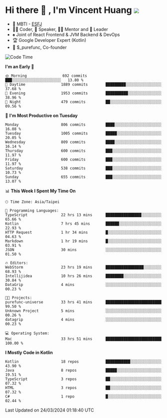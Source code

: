 # Hi there 👋 , I'm Vincent Huang ![](https://komarev.com/ghpvc/?username=Jian-Min-Huang)
- 👀 MBTI - [ESFJ](https://www.16personalities.com/esfj-personality)
- 👨‍💻 Coder, 🎤 Speaker, 👨‍🏫 Mentor and 🚀 Leader
- ♠️ Joint of React Frontend & JVM Backend & DevOps
- 🏆 Google Developer Expert (Kotlin)
- 💼 $_purefunc, Co-founder

<!--START_SECTION:waka-->
![Code Time](http://img.shields.io/badge/Code%20Time-3%2C545%20hrs%2015%20mins-blue)

**I'm an Early 🐤** 

```text
🌞 Morning                692 commits         ███░░░░░░░░░░░░░░░░░░░░░░   13.80 % 
🌆 Daytime                1889 commits        █████████░░░░░░░░░░░░░░░░   37.68 % 
🌃 Evening                1953 commits        ██████████░░░░░░░░░░░░░░░   38.96 % 
🌙 Night                  479 commits         ██░░░░░░░░░░░░░░░░░░░░░░░   09.56 % 
```
📅 **I'm Most Productive on Tuesday** 

```text
Monday                   806 commits         ████░░░░░░░░░░░░░░░░░░░░░   16.08 % 
Tuesday                  1005 commits        █████░░░░░░░░░░░░░░░░░░░░   20.05 % 
Wednesday                809 commits         ████░░░░░░░░░░░░░░░░░░░░░   16.14 % 
Thursday                 600 commits         ███░░░░░░░░░░░░░░░░░░░░░░   11.97 % 
Friday                   600 commits         ███░░░░░░░░░░░░░░░░░░░░░░   11.97 % 
Saturday                 538 commits         ███░░░░░░░░░░░░░░░░░░░░░░   10.73 % 
Sunday                   655 commits         ███░░░░░░░░░░░░░░░░░░░░░░   13.07 % 
```


📊 **This Week I Spent My Time On** 

```text
🕑︎ Time Zone: Asia/Taipei

💬 Programming Languages: 
TypeScript               22 hrs 13 mins      ████████████████░░░░░░░░░   65.66 % 
Kotlin                   7 hrs 45 mins       ██████░░░░░░░░░░░░░░░░░░░   22.93 % 
HTTP Request             1 hr 34 mins        █░░░░░░░░░░░░░░░░░░░░░░░░   04.63 % 
Markdown                 1 hr 19 mins        █░░░░░░░░░░░░░░░░░░░░░░░░   03.91 % 
JSON                     30 mins             ░░░░░░░░░░░░░░░░░░░░░░░░░   01.50 % 

🔥 Editors: 
WebStorm                 23 hrs 19 mins      █████████████████░░░░░░░░   68.93 % 
Intellijidea             10 hrs 26 mins      ████████░░░░░░░░░░░░░░░░░   30.84 % 
DataGrip                 4 mins              ░░░░░░░░░░░░░░░░░░░░░░░░░   00.23 % 

🐱‍💻 Projects: 
purefunc-universe        33 hrs 41 mins      █████████████████████████   99.50 % 
Unknown Project          5 mins              ░░░░░░░░░░░░░░░░░░░░░░░░░   00.26 % 
datagrip                 4 mins              ░░░░░░░░░░░░░░░░░░░░░░░░░   00.23 % 

💻 Operating System: 
Mac                      33 hrs 51 mins      █████████████████████████   100.00 % 
```

**I Mostly Code in Kotlin** 

```text
Kotlin                   18 repos            ███████████░░░░░░░░░░░░░░   43.90 % 
Java                     8 repos             █████░░░░░░░░░░░░░░░░░░░░   19.51 % 
TypeScript               3 repos             ██░░░░░░░░░░░░░░░░░░░░░░░   07.32 % 
HTML                     3 repos             ██░░░░░░░░░░░░░░░░░░░░░░░   07.32 % 
C#                       1 repo              █░░░░░░░░░░░░░░░░░░░░░░░░   02.44 % 
```




 Last Updated on 24/03/2024 01:18:40 UTC
<!--END_SECTION:waka-->

